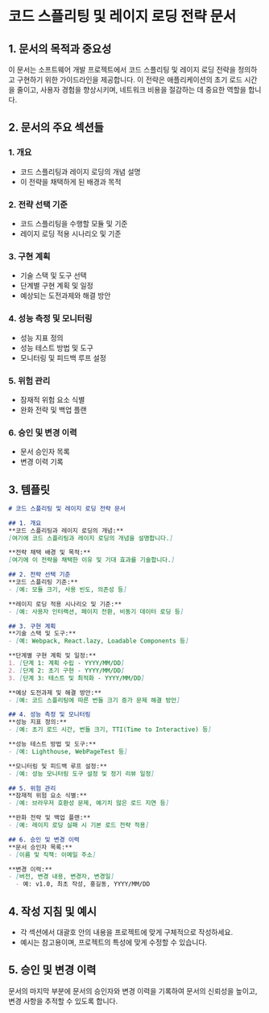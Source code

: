 # 코드 스플리팅 및 레이지 로딩 전략 문서

## 1. 문서의 목적과 중요성
이 문서는 소프트웨어 개발 프로젝트에서 코드 스플리팅 및 레이지 로딩 전략을 정의하고 구현하기 위한 가이드라인을 제공합니다. 이 전략은 애플리케이션의 초기 로드 시간을 줄이고, 사용자 경험을 향상시키며, 네트워크 비용을 절감하는 데 중요한 역할을 합니다.

## 2. 문서의 주요 섹션들

### 1. 개요
- 코드 스플리팅과 레이지 로딩의 개념 설명
- 이 전략을 채택하게 된 배경과 목적

### 2. 전략 선택 기준
- 코드 스플리팅을 수행할 모듈 및 기준
- 레이지 로딩 적용 시나리오 및 기준

### 3. 구현 계획
- 기술 스택 및 도구 선택
- 단계별 구현 계획 및 일정
- 예상되는 도전과제와 해결 방안

### 4. 성능 측정 및 모니터링
- 성능 지표 정의
- 성능 테스트 방법 및 도구
- 모니터링 및 피드백 루프 설정

### 5. 위험 관리
- 잠재적 위험 요소 식별
- 완화 전략 및 백업 플랜

### 6. 승인 및 변경 이력
- 문서 승인자 목록
- 변경 이력 기록

## 3. 템플릿

```markdown
# 코드 스플리팅 및 레이지 로딩 전략 문서

## 1. 개요
**코드 스플리팅과 레이지 로딩의 개념:**  
[여기에 코드 스플리팅과 레이지 로딩의 개념을 설명합니다.]

**전략 채택 배경 및 목적:**  
[여기에 이 전략을 채택한 이유 및 기대 효과를 기술합니다.]

## 2. 전략 선택 기준
**코드 스플리팅 기준:**  
- [예: 모듈 크기, 사용 빈도, 의존성 등]

**레이지 로딩 적용 시나리오 및 기준:**  
- [예: 사용자 인터랙션, 페이지 전환, 비동기 데이터 로딩 등]

## 3. 구현 계획
**기술 스택 및 도구:**  
- [예: Webpack, React.lazy, Loadable Components 등]

**단계별 구현 계획 및 일정:**  
1. [단계 1: 계획 수립 - YYYY/MM/DD]
2. [단계 2: 초기 구현 - YYYY/MM/DD]
3. [단계 3: 테스트 및 최적화 - YYYY/MM/DD]

**예상 도전과제 및 해결 방안:**  
- [예: 코드 스플리팅에 따른 번들 크기 증가 문제 해결 방안]

## 4. 성능 측정 및 모니터링
**성능 지표 정의:**  
- [예: 초기 로드 시간, 번들 크기, TTI(Time to Interactive) 등]

**성능 테스트 방법 및 도구:**  
- [예: Lighthouse, WebPageTest 등]

**모니터링 및 피드백 루프 설정:**  
- [예: 성능 모니터링 도구 설정 및 정기 리뷰 일정]

## 5. 위험 관리
**잠재적 위험 요소 식별:**  
- [예: 브라우저 호환성 문제, 예기치 않은 로드 지연 등]

**완화 전략 및 백업 플랜:**  
- [예: 레이지 로딩 실패 시 기본 로드 전략 적용]

## 6. 승인 및 변경 이력
**문서 승인자 목록:**  
- [이름 및 직책: 이메일 주소]

**변경 이력:**  
- [버전, 변경 내용, 변경자, 변경일]
  - 예: v1.0, 최초 작성, 홍길동, YYYY/MM/DD
```

## 4. 작성 지침 및 예시
- 각 섹션에서 대괄호 안의 내용을 프로젝트에 맞게 구체적으로 작성하세요.
- 예시는 참고용이며, 프로젝트의 특성에 맞게 수정할 수 있습니다.

## 5. 승인 및 변경 이력
문서의 마지막 부분에 문서의 승인자와 변경 이력을 기록하여 문서의 신뢰성을 높이고, 변경 사항을 추적할 수 있도록 합니다.